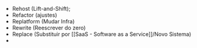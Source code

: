 - Rehost (Lift-and-Shift);
- Refactor (ajustes)
- Replatform (Mudar Infra)
- Rewrite (Reescrever do zero)
- Replace (Substituir por [[SaaS - Software as a Service]]/Novo Sistema)
-